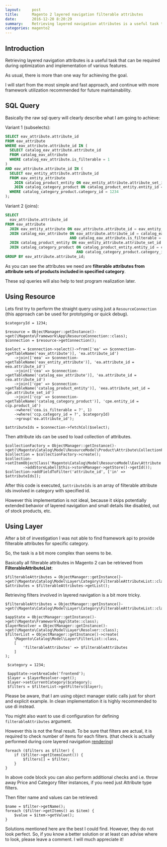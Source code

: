 ```yaml
---
layout:     post
title:      Magento 2 layered navigation filterable attributes
date:       2016-12-20 8:20:29
summary:    Retrieving layered navigation attributes is a useful task that can be required during optimization and implementation of various features. As usual, there is more than one way for achieving the goal. I will start from the most simple and fast approach, and continue with more framework utilization recommended for future maintainability.
categories: magento2
---
```


## Introduction

Retrieving layered navigation attributes is a useful task that can be required during optimization and implementation of various features.

As usual, there is more than one way for achieving the goal.

I will start from the most simple and fast approach, and continue with more framework utilization recommended for future maintainability.

## SQL Query

Basically the raw sql query will clearly describe what I am going to achieve:

Variant 1 (subselects):

```sql
SELECT eav_attribute.attribute_id
FROM eav_attribute
WHERE eav_attribute.attribute_id IN (
  SELECT catalog_eav_attribute.attribute_id
  FROM catalog_eav_attribute
  WHERE catalog_eav_attribute.is_filterable = 1
)
AND eav_attribute.attribute_id IN (
  SELECT eav_entity_attribute.attribute_id
  FROM eav_entity_attribute
    JOIN catalog_product_entity ON eav_entity_attribute.attribute_set_id = catalog_product_entity.attribute_set_id
    JOIN catalog_category_product ON catalog_product_entity.entity_id = catalog_category_product.product_id
  WHERE catalog_category_product.category_id = 1234
);
```

Variant 2 (joins):

```sql
SELECT
  eav_attribute.attribute_id
FROM eav_attribute
  JOIN eav_entity_attribute ON eav_attribute.attribute_id = eav_entity_attribute.attribute_id
  JOIN catalog_eav_attribute ON eav_attribute.attribute_id = catalog_eav_attribute.attribute_id
                             AND catalog_eav_attribute.is_filterable = 1
  JOIN catalog_product_entity ON eav_entity_attribute.attribute_set_id = catalog_product_entity.attribute_set_id
  JOIN catalog_category_product ON catalog_product_entity.entity_id = catalog_category_product.product_id
                                AND catalog_category_product.category_id = 1234
GROUP BY eav_attribute.attribute_id;
```

As you can see the attributes we need are **filterable attributes from attribute sets of products included in specified category**.

These sql queries will also help to test program realization later.

## Using Resource

Lets first try to perform the straight query using just a ```ResourceConnection``` (this approach can be used for prototyping or quick debug).

```php?start_inline=1
$categoryId = 1234;

$resource = ObjectManager::getInstance()->get(\Magento\Framework\App\ResourceConnection::class);
$connection = $resource->getConnection();

$select = $connection->select()->from(['ea' => $connection->getTableName('eav_attribute')], 'ea.attribute_id')
    ->join(['eea' => $connection->getTableName('eav_entity_attribute')], 'ea.attribute_id = eea.attribute_id')
    ->join(['cea' => $connection->getTableName('catalog_eav_attribute')], 'ea.attribute_id = cea.attribute_id')
    ->join(['cpe' => $connection->getTableName('catalog_product_entity')], 'eea.attribute_set_id = cpe.attribute_set_id')
    ->join(['ccp' => $connection->getTableName('catalog_category_product')], 'cpe.entity_id = ccp.product_id')
    ->where('cea.is_filterable = ?', 1)
    ->where('ccp.category_id = ?', $categoryId)
    ->group('ea.attribute_id');

$attributeIds = $connection->fetchCol($select);
```

Then attribute ids can be used to load collection of attributes.

```php?start_inline=1
$collectionFactory = ObjectManager::getInstance()->get(\Magento\Catalog\Model\ResourceModel\Product\Attribute\CollectionFactory::class);
$collection = $collectionFactory->create();
$collection->setItemObjectClass('Magento\Catalog\Model\ResourceModel\Eav\Attribute')
        ->addStoreLabel($this->storeManager->getStore()->getId());
$collection->addFieldToFilter('attribute_id', ['in' => $attributeIds]);
```

After this code is executed, ```$attributeIds``` is an array of filterable attribute ids involved in category with specified id.

However this implementation is not ideal, because it skips potentially extended behavior of layered navigation and small details like disabled, out of stock products, etc.

## Using Layer

After a bit of investigation I was not able to find framework api to provide filterable attributes for specific category.

So, the task is a bit more complex than seems to be.

Basically all filterable attributes in Magento 2 can be retrieved from **FilterableAttributeList**:

```php?start_inline=1
$filterableAttributes = ObjectManager::getInstance()->get(\Magento\Catalog\Model\Layer\Category\FilterableAttributeList::class);
$attributes = $filterableAttributes->getList();
```

Retrieving filters involved in layered navigation is a bit more tricky.

```php?start_inline=1
$filterableAttributes = ObjectManager::getInstance()->get(\Magento\Catalog\Model\Layer\Category\FilterableAttributeList::class);

$appState = ObjectManager::getInstance()->get(\Magento\Framework\App\State::class);
$layerResolver = ObjectManager::getInstance()->get(\Magento\Catalog\Model\Layer\Resolver::class);
$filterList = ObjectManager::getInstance()->create(
    \Magento\Catalog\Model\Layer\FilterList::class,
    [
        'filterableAttributes' => $filterableAttributes
    ]
);

 $category = 1234;
 
 $appState->setAreaCode('frontend');
 $layer = $layerResolver->get();
 $layer->setCurrentCategory($category);
 $filters = $filterList->getFilters($layer);
```

Please be aware, that I am using object manager static calls just for short and explicit example. In clean implementation it is highly recommended to use di instead.

You might also want to use di configuration for defining ```filterableAttributes``` argument.

However this is not the final result. To be sure that filters are actual, it is required to check number of items for each filters. (that check is actually performed during core layered navigation [rendering](//github.com/magento/magento2/blob/develop/app/code/Magento/LayeredNavigation/view/frontend/templates/layer/view.phtml#L38))

```php?start_inline=1
foreach ($filters as $filter) {
    if ($filter->getItemsCount()) {
        $filters[] = $filter;
    }
}
```

In above code block you can also perform additional checks and i.e. throw away Price and Category filter instances, if you need just Attribute type filters.

Then filter name and values can be retrieved:

```php?start_inline=1
$name = $filter->getName();
foreach ($filter->getItems() as $item) {
    $value = $item->getValue();
}
```

Solutions mentioned here are the best I could find. However, they do not look perfect. So, if you know a better solution or at least can advise where to look, please leave a comment. I will much appreciate it!
